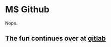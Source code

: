 M$ Github
=========

Nope.

## The fun continues over at [gitlab](https://gitlab.com/bisada/OCBookmarks)
